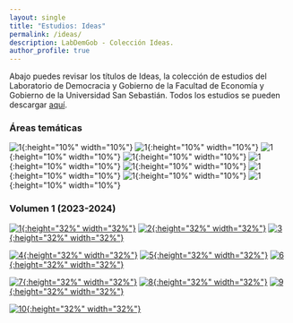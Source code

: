 ```yaml
---
layout: single
title: "Estudios: Ideas"
permalink: /ideas/
description: LabDemGob - Colección Ideas.
author_profile: true
---
```



Abajo puedes revisar los títulos de Ideas, la colección de estudios del Laboratorio de Democracia y Gobierno de la Facultad de Economía y Gobierno de la Universidad San Sebastián. Todos los estudios se pueden descargar [aquí](https://www.researchgate.net/lab/Laboratorio-de-Democracia-y-Gobierno-Kenneth-Bunker).


### Áreas temáticas

![1](/ideas/temas/A1.png){:height="10%" width="10%"}
![1](/ideas/temas/A2.png){:height="10%" width="10%"}
![1](/ideas/temas/A3.png){:height="10%" width="10%"}
![1](/ideas/temas/A4.png){:height="10%" width="10%"}
![1](/ideas/temas/A5.png){:height="10%" width="10%"}
![1](/ideas/temas/A6.png){:height="10%" width="10%"}
![1](/ideas/temas/A7.png){:height="10%" width="10%"}
![1](/ideas/temas/A8.png){:height="10%" width="10%"}
![1](/ideas/temas/A9.png){:height="10%" width="10%"}


### Volumen 1 (2023-2024)

[![1](/ideas/estudio%201.png){:height="32%" width="32%"}](/ideas/estudio%201.png) [![2](/ideas/estudio%202.png){:height="32%" width="32%"}](/ideas/estudio%202.png) [![3](/ideas/estudio%203.png){:height="32%" width="32%"}](/ideas/estudio%203.png)

[![4](/ideas/estudio%204.png){:height="32%" width="32%"}](/ideas/estudio%204.png) [![5](/ideas/estudio%205.png){:height="32%" width="32%"}](/ideas/estudio%205.png) [![6](/ideas/estudio%206.png){:height="32%" width="32%"}](/ideas/estudio%206.png)

[![7](/ideas/estudio%207.png){:height="32%" width="32%"}](/ideas/estudio%207.png) [![8](/ideas/estudio%208.png){:height="32%" width="32%"}](/ideas/estudio%208.png) [![9](/ideas/estudio%209.png){:height="32%" width="32%"}](/ideas/estudio%209.png)

[![10](/ideas/estudio%2010.png){:height="32%" width="32%"}](/ideas/estudio%2010.png)